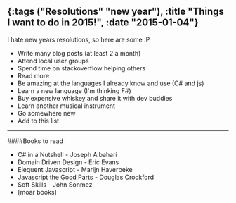 {:tags ("Resolutions" "new year"), :title "Things I want to do in 2015!", :date "2015-01-04"}
-----
I hate new years resolutions, so here are some :P

* Write many blog posts (at least 2 a month)
* Attend local user groups
* Spend time on stackoverflow helping others
* Read more
* Be amazing at the languages I already know and use (C# and js)
* Learn a new language (I'm thinking F#)
* Buy expensive whiskey and share it with dev buddies
* Learn another musical instrument
* Go somewhere new
* Add to this list
___

####Books to read
* C# in a Nutshell - Joseph Albahari
* Domain Driven Design - Eric Evans
* Elequent Javascript - Marijn Haverbeke 
* Javascript the Good Parts - Douglas Crockford
* Soft Skills - John Sonmez
* [moar books]

